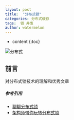 ```yaml
---
layout: post
title:  "分布式锁"
categories: 分布式缓存
tags:  锁 并发
author: watermelon
---
```

* content
{:toc}

![分布式](https://wx4.sinaimg.cn/mw1024/005xB1vLly1fyiqoipnkej30k00b6wga.jpg)
## 前言
对分布式锁技术的理解和优秀文章



##### 参考引用
* [聊聊分布式锁](https://mp.weixin.qq.com/s/M-1MB7AleL-WRSxrCfwrqQ)
* [架构师带你玩转分布式锁](https://mp.weixin.qq.com/s/tjAG2ZAoUutqaKHnF7v3lA)


